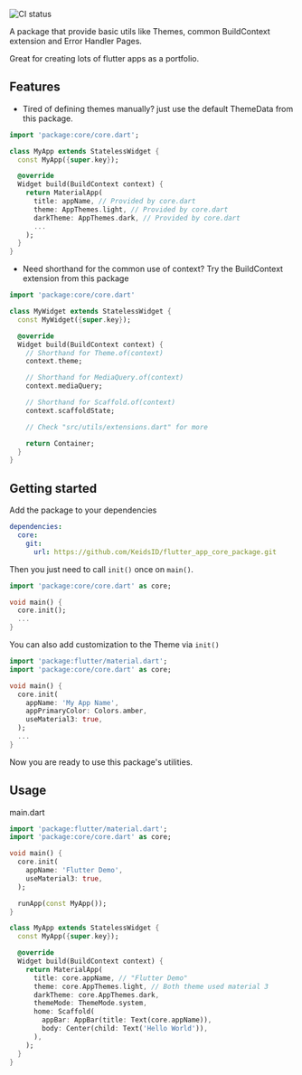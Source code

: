 <!--
This README describes the package. If you publish this package to pub.dev,
this README's contents appear on the landing page for your package.

For information about how to write a good package README, see the guide for
[writing package pages](https://dart.dev/guides/libraries/writing-package-pages).

For general information about developing packages, see the Dart guide for
[creating packages](https://dart.dev/guides/libraries/create-library-packages)
and the Flutter guide for
[developing packages and plugins](https://flutter.dev/developing-packages).
-->

![CI status](https://api.codemagic.io/apps/643d42ab38ef8225c156a310/643d42ab38ef8225c156a30f/status_badge.svg)

A package that provide basic utils like Themes, common BuildContext extension and Error Handler Pages.

Great for creating lots of flutter apps as a portfolio.

## Features

- Tired of defining themes manually? just use the default ThemeData from this package.

```dart
import 'package:core/core.dart';

class MyApp extends StatelessWidget {
  const MyApp({super.key});

  @override
  Widget build(BuildContext context) {
    return MaterialApp(
      title: appName, // Provided by core.dart
      theme: AppThemes.light, // Provided by core.dart
      darkTheme: AppThemes.dark, // Provided by core.dart
      ...
    );
  }
}
```

- Need shorthand for the common use of context? Try the BuildContext extension from this package

```dart
import 'package:core/core.dart'

class MyWidget extends StatelessWidget {
  const MyWidget({super.key});

  @override
  Widget build(BuildContext context) {
    // Shorthand for Theme.of(context)
    context.theme;

    // Shorthand for MediaQuery.of(context)
    context.mediaQuery;

    // Shorthand for Scaffold.of(context)
    context.scaffoldState;

    // Check "src/utils/extensions.dart" for more

    return Container;
  }
}
```

## Getting started

Add the package to your dependencies

```yaml
dependencies:
  core:
    git:
      url: https://github.com/KeidsID/flutter_app_core_package.git
```

Then you just need to call `init()` once on `main()`.

```dart
import 'package:core/core.dart' as core;

void main() {
  core.init();
  ...
}
```

You can also add customization to the Theme via `init()`

```dart
import 'package:flutter/material.dart';
import 'package:core/core.dart' as core;

void main() {
  core.init(
    appName: 'My App Name',
    appPrimaryColor: Colors.amber,
    useMaterial3: true,
  );
  ...
}
```

Now you are ready to use this package's utilities.

## Usage

main.dart

```dart
import 'package:flutter/material.dart';
import 'package:core/core.dart' as core;

void main() {
  core.init(
    appName: 'Flutter Demo',
    useMaterial3: true,
  );

  runApp(const MyApp());
}

class MyApp extends StatelessWidget {
  const MyApp({super.key});

  @override
  Widget build(BuildContext context) {
    return MaterialApp(
      title: core.appName, // "Flutter Demo"
      theme: core.AppThemes.light, // Both theme used material 3
      darkTheme: core.AppThemes.dark,
      themeMode: ThemeMode.system,
      home: Scaffold(
        appBar: AppBar(title: Text(core.appName)),
        body: Center(child: Text('Hello World')),
      ),
    );
  }
}
```

<!--
## Additional information

TODO: Tell users more about the package: where to find more information, how to
contribute to the package, how to file issues, what response they can expect
from the package authors, and more.
-->
